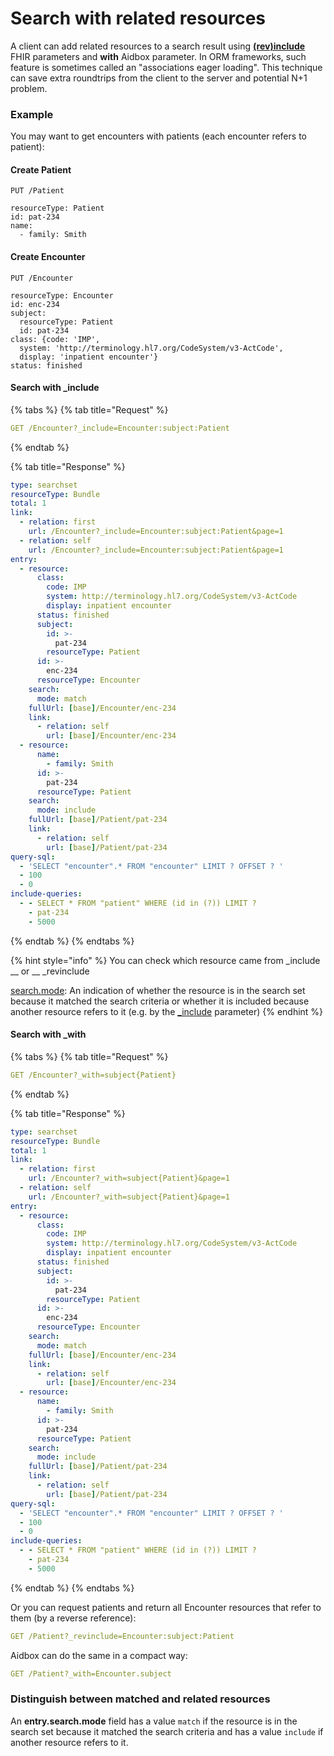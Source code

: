 # Search with related resources

A client can add related resources to a search result using [**(rev)include**](https://www.hl7.org/fhir/search.html#revinclude) FHIR parameters and **with** Aidbox parameter. In ORM frameworks, such feature is sometimes called an "associations eager loading". This technique can save extra roundtrips from the client to the server and potential N+1 problem.

### Example

You may want to get encounters with patients (each encounter refers to patient):

#### Create Patient&#x20;

```
PUT /Patient

resourceType: Patient
id: pat-234
name:
  - family: Smith
```

#### Create Encounter

```
PUT /Encounter

resourceType: Encounter
id: enc-234
subject: 
  resourceType: Patient
  id: pat-234
class: {code: 'IMP', 
  system: 'http://terminology.hl7.org/CodeSystem/v3-ActCode', 
  display: 'inpatient encounter'}
status: finished
```

#### Search with \_include

{% tabs %}
{% tab title="Request" %}
```yaml
GET /Encounter?_include=Encounter:subject:Patient
```
{% endtab %}

{% tab title="Response" %}
```yaml
type: searchset
resourceType: Bundle
total: 1
link:
  - relation: first
    url: /Encounter?_include=Encounter:subject:Patient&page=1
  - relation: self
    url: /Encounter?_include=Encounter:subject:Patient&page=1
entry:
  - resource:
      class:
        code: IMP
        system: http://terminology.hl7.org/CodeSystem/v3-ActCode
        display: inpatient encounter
      status: finished
      subject:
        id: >-
          pat-234
        resourceType: Patient
      id: >-
        enc-234
      resourceType: Encounter
    search:
      mode: match
    fullUrl: [base]/Encounter/enc-234
    link:
      - relation: self
        url: [base]/Encounter/enc-234
  - resource:
      name:
        - family: Smith
      id: >-
        pat-234
      resourceType: Patient
    search:
      mode: include
    fullUrl: [base]/Patient/pat-234
    link:
      - relation: self
        url: [base]/Patient/pat-234
query-sql:
  - 'SELECT "encounter".* FROM "encounter" LIMIT ? OFFSET ? '
  - 100
  - 0
include-queries:
  - - SELECT * FROM "patient" WHERE (id in (?)) LIMIT ?
    - pat-234
    - 5000
```
{% endtab %}
{% endtabs %}

{% hint style="info" %}
You can check which resource came from \_include __ or __ \_revinclude

[search.mode](https://www.hl7.org/fhir/bundle-definitions.html#Bundle.entry.search.mode): An indication of whether the resource is in the search set because it matched the search criteria or whether it is included because another resource refers to it (e.g. by the [\_include](https://www.hl7.org/fhir/search.html#include) parameter)
{% endhint %}

#### Search with \_with

{% tabs %}
{% tab title="Request" %}
```yaml
GET /Encounter?_with=subject{Patient}
```
{% endtab %}

{% tab title="Response" %}
```yaml
type: searchset
resourceType: Bundle
total: 1
link:
  - relation: first
    url: /Encounter?_with=subject{Patient}&page=1
  - relation: self
    url: /Encounter?_with=subject{Patient}&page=1
entry:
  - resource:
      class:
        code: IMP
        system: http://terminology.hl7.org/CodeSystem/v3-ActCode
        display: inpatient encounter
      status: finished
      subject:
        id: >-
          pat-234
        resourceType: Patient
      id: >-
        enc-234
      resourceType: Encounter
    search:
      mode: match
    fullUrl: [base]/Encounter/enc-234
    link:
      - relation: self
        url: [base]/Encounter/enc-234
  - resource:
      name:
        - family: Smith
      id: >-
        pat-234
      resourceType: Patient
    search:
      mode: include
    fullUrl: [base]/Patient/pat-234
    link:
      - relation: self
        url: [base]/Patient/pat-234
query-sql:
  - 'SELECT "encounter".* FROM "encounter" LIMIT ? OFFSET ? '
  - 100
  - 0
include-queries:
  - - SELECT * FROM "patient" WHERE (id in (?)) LIMIT ?
    - pat-234
    - 5000
```
{% endtab %}
{% endtabs %}



Or you can request patients and return all Encounter resources that refer to them (by a reverse reference):

```yaml
GET /Patient?_revinclude=Encounter:subject:Patient
```

Aidbox can do the same in a compact way:

```yaml
GET /Patient?_with=Encounter.subject
```

### Distinguish between matched and related resources

An **entry.search.mode** field has a value `match` if the resource is in the search set because it matched the search criteria and has a value `include` if  another resource refers to it.
